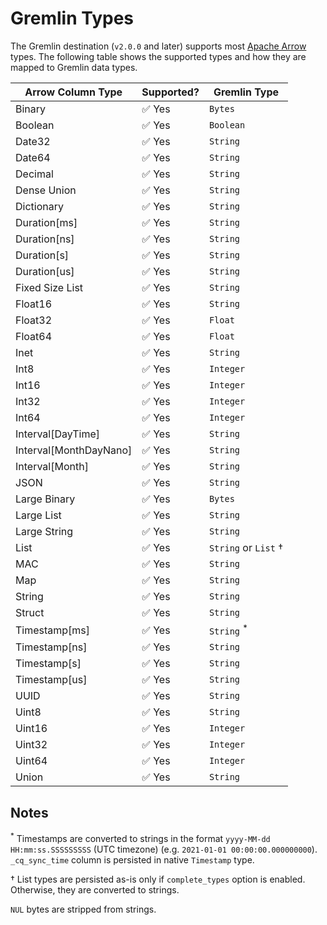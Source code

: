 # Gremlin Types

The Gremlin destination (`v2.0.0` and later) supports most [Apache Arrow](https://arrow.apache.org/docs/index.html) types. The following table shows the supported types and how they are mapped to Gremlin data types.

| Arrow Column Type      | Supported? | Gremlin Type          |
|------------------------|------------|-----------------------|
| Binary                 | ✅ Yes      | `Bytes`               |
| Boolean                | ✅ Yes      | `Boolean`             |
| Date32                 | ✅ Yes      | `String`              |
| Date64                 | ✅ Yes      | `String`              |
| Decimal                | ✅ Yes      | `String`              |
| Dense Union            | ✅ Yes      | `String`              |
| Dictionary             | ✅ Yes      | `String`              |
| Duration[ms]           | ✅ Yes      | `String`              |
| Duration[ns]           | ✅ Yes      | `String`              |
| Duration[s]            | ✅ Yes      | `String`              |
| Duration[us]           | ✅ Yes      | `String`              |
| Fixed Size List        | ✅ Yes      | `String`              |
| Float16                | ✅ Yes      | `String`              |
| Float32                | ✅ Yes      | `Float`               |
| Float64                | ✅ Yes      | `Float`               |
| Inet                   | ✅ Yes      | `String`              |
| Int8                   | ✅ Yes      | `Integer`             |
| Int16                  | ✅ Yes      | `Integer`             |
| Int32                  | ✅ Yes      | `Integer`             |
| Int64                  | ✅ Yes      | `Integer`             |
| Interval[DayTime]      | ✅ Yes      | `String`              |
| Interval[MonthDayNano] | ✅ Yes      | `String`              |
| Interval[Month]        | ✅ Yes      | `String`              |
| JSON                   | ✅ Yes      | `String`              |
| Large Binary           | ✅ Yes      | `Bytes`               |
| Large List             | ✅ Yes      | `String`              |
| Large String           | ✅ Yes      | `String`              |
| List                   | ✅ Yes      | `String` or `List` †  |
| MAC                    | ✅ Yes      | `String`              |
| Map                    | ✅ Yes      | `String`              |
| String                 | ✅ Yes      | `String`              |
| Struct                 | ✅ Yes      | `String`              |
| Timestamp[ms]          | ✅ Yes      | `String` <sup>*</sup> |
| Timestamp[ns]          | ✅ Yes      | `String`              |
| Timestamp[s]           | ✅ Yes      | `String`              |
| Timestamp[us]          | ✅ Yes      | `String`              |
| UUID                   | ✅ Yes      | `String`              |
| Uint8                  | ✅ Yes      | `String`              |
| Uint16                 | ✅ Yes      | `Integer`             |
| Uint32                 | ✅ Yes      | `Integer`             |
| Uint64                 | ✅ Yes      | `Integer`             |
| Union                  | ✅ Yes      | `String`              |

## Notes

<sup>*</sup> Timestamps are converted to strings in the format `yyyy-MM-dd HH:mm:ss.SSSSSSSSS` (UTC timezone) (e.g. `2021-01-01 00:00:00.000000000`). `_cq_sync_time` column is persisted in native `Timestamp` type.

† List types are persisted as-is only if `complete_types` option is enabled. Otherwise, they are converted to strings.

`NUL` bytes are stripped from strings.
